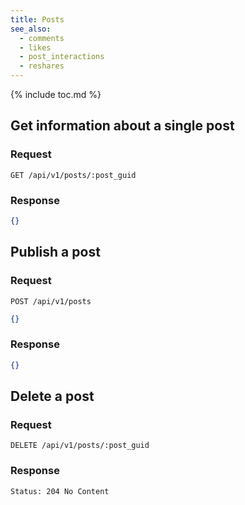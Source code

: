 ```yaml
---
title: Posts
see_also:
  - comments
  - likes
  - post_interactions
  - reshares
---
```


{% include toc.md %}

## Get information about a single post

### Request

~~~
GET /api/v1/posts/:post_guid
~~~

### Response

~~~json
{}
~~~

## Publish a post

### Request

~~~
POST /api/v1/posts
~~~
~~~json
{}
~~~

### Response

~~~json
{}
~~~

## Delete a post

### Request

~~~
DELETE /api/v1/posts/:post_guid
~~~

### Response

~~~
Status: 204 No Content
~~~

